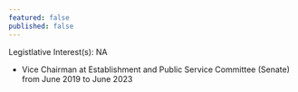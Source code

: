 ```yaml
---
featured: false
published: false
---
```

Legistlative Interest(s): NA

* Vice Chairman at Establishment and Public Service Committee (Senate) from June 2019 to June 2023